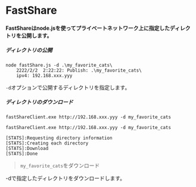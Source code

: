 # FastShare



#### FastShareはnode.jsを使ってプライベートネットワーク上に指定したディレクトリを公開します。



##### ディレクトリの公開

```
node fastShare.js -d .\my_favorite_cats\
	2222/2/2  2:22:22: Publish: .\my_favorite_cats\	
	ipv4: 192.168.xxx.yyy
```

`-d`オプションで公開するディレクトリを指定します。



##### ディレクトリのダウンロード

`fastShareClient.exe http://192.168.xxx.yyy -d my_favorite_cats`

```
fastShareClient.exe http://192.168.xxx.yyy -d my_favorite_cats

[STATS]:Requesting directory information
[STATS]:Creating each directory
[STATS]:Download
[STATS]:Done
```

> `my_favorite_cats`をダウンロード

-dで指定したディレクトリをダウンロードします。


